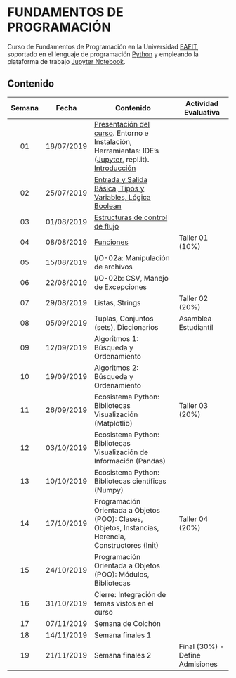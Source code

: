 # FUNDAMENTOS DE PROGRAMACIÓN

Curso de Fundamentos de Programación en la Universidad [EAFIT](http://www.eafit.edu.co/ "EAFIT"), soportado en el lenguaje de programación [Python](https://www.python.org/ "Python") y empleando la plataforma de trabajo [Jupyter Notebook](http://jupyter.org/ "Jupyter Notebook"). 

## Contenido

|**Semana** | **Fecha**         |**Contenido** |**Actividad Evaluativa**|
|:-----:|:-------------:|-----------|----------------------|
|01     |18/07/2019|[Presentación del curso](https://github.com/carlosalvarezh/FundamentosProgramacion_U_EAFIT/blob/master/Sesion01_00_Presentacion.ipynb "Presentación del Curso"). Entorno e Instalación, Herramientas: IDE’s ([Jupyter](https://github.com/carlosalvarezh/FundamentosProgramacion_U_EAFIT/blob/master/Sesion01_01_BreveIntro_a_Jupyter.ipynb "Breve introducción a Jupyter"), repl.it). [Introducción](https://github.com/carlosalvarezh/FundamentosProgramacion_U_EAFIT/blob/master/Sesion01_02_introduccion.ipynb "Introducción")|      |
|02|25/07/2019|[Entrada y Salida Básica, Tipos y Variables, Lógica Boolean](https://github.com/carlosalvarezh/Programacion_Python/blob/master/Sesion02_IO_basico_Variables_LogicaBooleana.ipynb "Sesion02_IO_Basico") ||
|03|01/08/2019|[Estructuras de control de flujo](https://github.com/carlosalvarezh/Programacion_Python/blob/master/Sesion03_Estructuras_de_control_de_flujo.ipynb "Sesion03: Estructuras de control de flujo")||
|04|08/08/2019|[Funciones](https://github.com/carlosalvarezh/Programacion_Python/blob/master/Sesion04_Funciones.ipynb "Sesion 04: Funciones")|Taller 01 (10%)|
|05|15/08/2019|I/O-02a: Manipulación de archivos||
|06|22/08/2019|I/O-02b: CSV, Manejo de Excepciones||
|07|29/08/2019|Listas, Strings|Taller 02 (20%)|
|08|05/09/2019|Tuplas, Conjuntos (sets), Diccionarios |Asamblea Estudiantíl|
|09|12/09/2019|Algoritmos 1: Búsqueda y Ordenamiento||
|10|19/09/2019|Algoritmos 2: Búsqueda y Ordenamiento||
|11|26/09/2019|Ecosistema Python: Bibliotecas Visualización (Matplotlib)|Taller 03 (20%)|
|12|03/10/2019|Ecosistema Python: Bibliotecas Visualización de Información (Pandas)||
|13|10/10/2019|Ecosistema Python: Bibliotecas científicas (Numpy)||
|14|17/10/2019|Programación Orientada a Objetos (POO): Clases, Objetos, Instancias, Herencia, Constructores (Init)|Taller 04 (20%)|
|15|24/10/2019|Programación Orientada a Objetos (POO): Módulos, Bibliotecas||
|16|31/10/2019|Cierre: Integración de temas vistos en el curso||
|17|07/11/2019|Semana de Colchón ||
|18|14/11/2019|Semana finales 1 ||
|19|21/11/2019|Semana finales 2 |Final (30%) - Define Admisiones|
